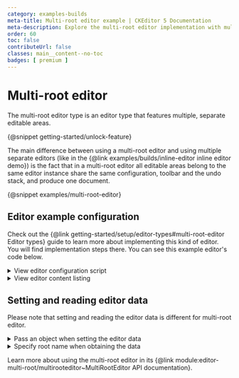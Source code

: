 ```yaml
---
category: examples-builds
meta-title: Multi-root editor example | CKEditor 5 Documentation
meta-description: Explore the multi-root editor implementation with multiple editable areas sharing a single editor instance and toolbar.
order: 60
toc: false
contributeUrl: false
classes: main__content--no-toc
badges: [ premium ]
---
```


# Multi-root editor

The multi-root editor type is an editor type that features multiple, separate editable areas.

{@snippet getting-started/unlock-feature}

The main difference between using a multi-root editor and using multiple separate editors (like in the {@link examples/builds/inline-editor inline editor demo}) is the fact that in a multi-root editor all editable areas belong to the same editor instance share the same configuration, toolbar and the undo stack, and produce one document.

{@snippet examples/multi-root-editor}

## Editor example configuration

Check out the {@link getting-started/setup/editor-types#multi-root-editor Editor types} guide to learn more about implementing this kind of editor. You will find implementation steps there. You can see this example editor's code below.

<details>
<summary>View editor configuration script</summary>

```js
import {
	MultiRootEditor,
	Essentials,
	Bold,
	Italic,
	Heading,
	Link,
	Table,
	MediaEmbed,
	List,
	Indent
} from 'ckeditor5';

import 'ckeditor5/ckeditor5.css';

MultiRootEditor
	.create(
		// Define roots / editable areas:
		{
			header: document.querySelector( '#header' ),
			content: document.querySelector( '#content' ),
			leftSide: document.querySelector( '#left-side' ),
			rightSide: document.querySelector( '#right-side' )
		},
		// Editor configration:
		{
			licenseKey: 'GPL', // Or '<YOUR_LICENSE_KEY>'.
			plugins: [
				Essentials,
				Heading,
				Bold,
				Italic,
				Link,
				Table,
				MediaEmbed,
				List,
				Indent
			],
			toolbar: {
				items: [
					'undo', 'redo',
					'|', 'heading',
					'|', 'bold', 'italic',
					'|', 'link', 'insertTable', 'mediaEmbed',
					'|', 'bulletedList', 'numberedList', 'outdent', 'indent'
				]
			}
		}
	)
	.then( editor => {
		window.editor = editor;

		// Append toolbar to a proper container.
		const toolbarContainer = document.querySelector( '#toolbar' );
		toolbarContainer.appendChild( editor.ui.view.toolbar.element );

		// Make toolbar sticky when the editor is focused.
		editor.ui.focusTracker.on( 'change:isFocused', () => {
			if ( editor.ui.focusTracker.isFocused ) {
				toolbarContainer.classList.add( 'sticky' );
			} else {
				toolbarContainer.classList.remove( 'sticky' );
			}
		} );
	} )
	.catch( error => {
		console.error( 'There was a problem initializing the editor.', error );
	} );
```

</details>

<details>
<summary>View editor content listing</summary>

```html
<div id="toolbar"></div>
<!--
	Wrapping the structure inside a pair of
	contenteditable="true" + contenteditable="false" elements
	is required to provide proper caret handling when
	using arrow keys at the start and end of an editable area.

	You can skip them if you don't want to move the
	caret between editable areas using arrow keys.
!-->
<div contenteditable="true">
	<div contenteditable="false">
		<div class="editor">
			<div id="header">
				Header content is inserted here.
			</div>
		</div>
		<div class="editor">
			<div id="content">
				Main content is inserted here.
			</div>
		</div>
		<div class="boxes">
			<div class="box box-left editor">
				<div id="left-side">
					Left-side box content is inserted here.
				</div>
			</div>
			<div class="box box-right editor">
				<div id="right-side">
					Right-side box content is inserted here.
				</div>
			</div>
		</div>
	</div>
</div>

<style>
	.editor {
		border: #ccced1 1px solid;
		margin-top: 10px;
	}

	.boxes {
		margin-top: 10px;
		display: flex;
	}

	.box {
		margin-top: 0px;
		width: 50%;
	}

	/*
		Make the editable "fill" the whole box.
		The box will grow if the other box grows too.
		This makes the whole box "clickable".
	*/
	.box .ck-editor__editable {
		height: 100%;
	}

	.box-left {
		margin-right: 10px;
	}

	/*
		When toolbar receives this class, it becomes sticky.
		If the toolbar would be scrolled outside of the visible area,
		instead it is kept at the top edge of the window.
	*/
	#toolbar.sticky {
		position: sticky;
		top: 0px;
		z-index: 10;
	}
</style>
```

</details>

## Setting and reading editor data

Please note that setting and reading the editor data is different for multi-root editor.

<details>
<summary>Pass an object when setting the editor data</summary>

Setting the data using `editor.setData()`:
```js
	editor.setData( {
		header: '<p>Content for header part.</p>',
		content: '<p>Content for main part.</p>',
		leftSide: '<p>Content for left-side box.</p>',
		rightSide: '<p>Content for right-side box.</p>'
	} );
```

Setting the data through `config.initialData`:
```js
	MultiRootEditor.create(
		{
			header: document.querySelector( '#header' ),
			content: document.querySelector( '#content' ),
			leftSide: document.querySelector( '#left-side' ),
			rightSide: document.querySelector( '#right-side' )
		},
		{
			initialData: {
				header: '<p>Content for header part.</p>',
				content: '<p>Content for main part.</p>',
				leftSide: '<p>Content for left-side box.</p>',
				rightSide: '<p>Content for right-side box.</p>'
			}
		}
	);
```
</details>

<details>
<summary>Specify root name when obtaining the data</summary>

```js
	editor.getData( { rootName: 'leftSide' } ); // -> '<p>Content for left-side box.</p>'
```
</details>

Learn more about using the multi-root editor in its {@link module:editor-multi-root/multirooteditor~MultiRootEditor API documentation}.
